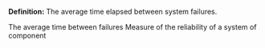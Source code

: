 **Definition:**
 The average time elapsed between system failures.

The average time between failures
Measure of the reliability of a system of component